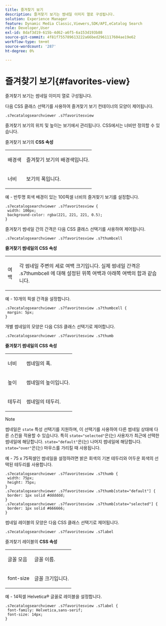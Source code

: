```yaml
---
title: 즐겨찾기 보기
description: 즐겨찾기 보기는 썸네일 이미지 열로 구성됩니다.
solution: Experience Manager
feature: Dynamic Media Classic,Viewers,SDK/API,eCatalog Search
role: Developer,User
exl-id: 8daf3d19-615b-4d62-a6f5-6a153d193b88
source-git-commit: 4f81f755789613222a66bed2961117604ae19e62
workflow-type: tm+mt
source-wordcount: '287'
ht-degree: 0%

---
```


# 즐겨찾기 보기{#favorites-view}

즐겨찾기 보기는 썸네일 이미지 열로 구성됩니다.

<!--<a id="section_B6EFCCADB5A5495DAE6BBE42F7F405CB"></a>-->

다음 CSS 클래스 선택기를 사용하여 즐겨찾기 보기 컨테이너의 모양이 제어됩니다.

```
.s7ecatalogsearchviewer .s7favoritesview
```

즐겨찾기 보기의 위치 및 높이는 보기에서 관리됩니다. CSS에서는 너비만 정의할 수 있습니다.

즐겨찾기 보기의 **CSS 속성**

<table id="table_C48C56E696304C9BAFEE71BA9EA9A174"> 
 <tbody> 
  <tr> 
   <td colname="col1"> <p> <span class="codeph"> 배경색 </span> </p> </td> 
   <td colname="col2"> <p> 즐겨찾기 보기의 배경색입니다. </p> </td> 
  </tr> 
  <tr> 
   <td colname="col1"> <p> <span class="codeph"> 너비 </span> </p> </td> 
   <td colname="col2"> <p>보기의 폭입니다. </p> </td> 
  </tr> 
 </tbody> 
</table>

예 - 반투명 회색 배경이 있는 100픽셀 너비의 즐겨찾기 보기를 설정합니다.

```
.s7ecatalogsearchviewer .s7favoritesview { 
 width: 100px; 
 background-color: rgba(221, 221, 221, 0.5); 
}
```

즐겨찾기 썸네일 간의 간격은 다음 CSS 클래스 선택기를 사용하여 제어됩니다.

```
.s7ecatalogsearchviewer .s7favoritesview .s7thumbcell
```

**즐겨찾기 썸네일의 CSS 속성**

<table id="table_EED8CE63D805458196DE0E87C7E9945F"> 
 <tbody> 
  <tr> 
   <td colname="col1"> <p> <span class="codeph"> 여백 </span> </p> </td> 
   <td colname="col2"> <p> 각 썸네일 주변의 세로 여백 크기입니다. 실제 썸네일 간격은 <span class="codeph"> .s7thumbcell </span>에 대해 설정된 위쪽 여백과 아래쪽 여백의 합과 같습니다. </p> </td> 
  </tr> 
 </tbody> 
</table>

예 - 10개의 픽셀 간격을 설정합니다.

```
.s7ecatalogsearchviewer .s7favoritesview .s7thumbcell { 
 margin: 5px; 
}
```

개별 썸네일의 모양은 다음 CSS 클래스 선택기로 제어합니다.

```
.s7ecatalogsearchviewer .s7favoritesview .s7thumb
```

**즐겨찾기 썸네일의 CSS 속성**

<table id="table_6F5B1438CAFA49E9B33400C6970ABDA1"> 
 <tbody> 
  <tr> 
   <td colname="col1"> <p> <span class="codeph"> 너비 </span> </p> </td> 
   <td colname="col2"> <p>썸네일의 폭. </p> </td> 
  </tr> 
  <tr> 
   <td colname="col1"> <p> <span class="codeph"> 높이 </span> </p> </td> 
   <td colname="col2"> <p>썸네일의 높이입니다. </p> </td> 
  </tr> 
  <tr> 
   <td colname="col1"> <p> <span class="codeph"> 테두리 </span> </p> </td> 
   <td colname="col2"> <p>썸네일의 테두리. </p> </td> 
  </tr> 
 </tbody> 
</table>

>[!NOTE]
>
>썸네일은 `state` 특성 선택기를 지원하며, 이 선택기를 사용하여 다른 썸네일 상태에 다른 스킨을 적용할 수 있습니다. 특히 `state="selected"`은(는) 사용자가 최근에 선택한 썸네일에 해당합니다. `state="default"`은(는) 나머지 썸네일에 해당합니다. `state="over"`은(는) 마우스를 가리킬 때 사용됩니다.

예 - 75 x 75픽셀인 썸네일을 설정하려면 밝은 회색의 기본 테두리와 어두운 회색의 선택된 테두리를 사용합니다.

```
.s7ecatalogsearchviewer .s7favoritesview .s7thumb { 
 width: 75px; 
 height: 75px;  
} 
.s7ecatalogsearchviewer .s7favoritesview .s7thumb[state="default"] { 
 border: 1px solid #dddddd; 
} 
.s7ecatalogsearchviewer .s7favoritesview .s7thumb[state="selected"] { 
 border: 1px solid #666666; 
}
```

썸네일 레이블의 모양은 다음 CSS 클래스 선택기로 제어됩니다.

```
.s7ecatalogsearchviewer .s7favoritesview .s7label
```

즐겨찾기 레이블의 **CSS 속성**

<table id="table_B41339A16ACB46CB87D3EB1FD05FA2CD"> 
 <tbody> 
  <tr> 
   <td colname="col1"> <p> <span class="codeph"> 글꼴 모음 </span> </p> </td> 
   <td colname="col2"> <p>글꼴 이름. </p> </td> 
  </tr> 
  <tr> 
   <td colname="col1"> <p> <span class="codeph"> font-size </span> </p> </td> 
   <td colname="col2"> <p>글꼴 크기입니다. </p> </td> 
  </tr> 
 </tbody> 
</table>

예 - 14픽셀 Helvetica® 글꼴로 레이블을 설정합니다.

```
.s7ecatalogsearchviewer .s7favoritesview .s7label { 
 font-family: Helvetica,sans-serif; 
 font-size: 14px; 
}
```
